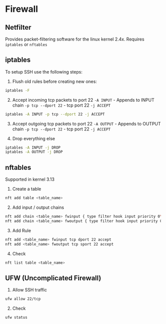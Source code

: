 # Firewall

## Netfilter
Provides packet-filtering software for the linux kernel 2.4x.  Requires `iptables` or `nftables`

## iptables
To setup SSH use the following steps:

1. Flush old rules before creating new ones:
```sh
iptables -F
```

2. Accept incoming tcp packets to port 22
`-A INPUT` - Appends to INPUT chain
`-p tcp --dport 22` - tcp port 22
`-j ACCEPT`
```sh
iptables -A INPUT -p tcp --dport 22 -j ACCEPT
```

3. Accept outgoing tcp packets to port 22
`-A OUTPUT` - Appends to OUTPUT chain
`-p tcp --dport 22` - tcp port 22
`-j ACCEPT`

4. Drop everything else
```sh
iptables -A INPUT -j DROP
iptables -A OUTPUT -j DROP
```

## nftables
Supported in kernel 3.13

1. Create a table
```sh
nft add table <table_name>
```

2. Add input / output chains
```sh
nft add chain <table_name> fwinput { type filter hook input priority 0\; }
nft add chain <table_name> fwoutput { type filter hook input priority 0\; }
```

3. Add Rule
```sh
nft add <table_name> fwinput tcp dport 22 accept
nft add <table_name> fwoutput tcp sport 22 accept
```

4. Check 
```sh
nft list table <table_name>
```

## UFW (Uncomplicated Firewall)
1. Allow SSH traffic
```sh
ufw allow 22/tcp
```

2. Check
```sh
ufw status
```

